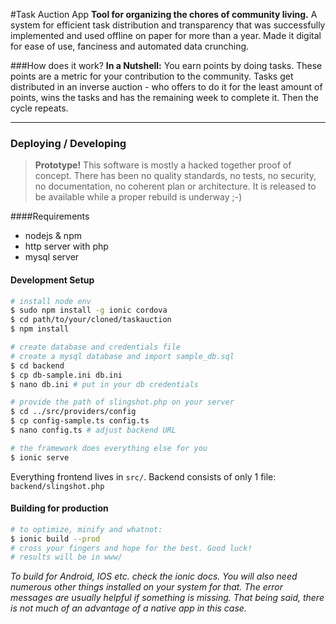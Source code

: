 #Task Auction App
**Tool for organizing the chores of community living.**
A system for efficient task distribution and transparency that was successfully implemented and used offline on paper for more than a year. Made it digital for ease of use, fanciness and automated data crunching.




###How does it work? 
**In a Nutshell:** You earn points by doing tasks. These points are a metric for your contribution to the community. Tasks get distributed in an inverse auction - who offers to do it for the least amount of points, wins the tasks and has the remaining week to complete it. Then the cycle repeats.

----------

### Deploying / Developing
> **<i class="icon-bug"></i> Prototype!**
> This software is mostly a hacked together proof of concept. There has been no quality standards, no tests, no security, no documentation, no coherent plan or architecture. It is released to be available while a proper rebuild is underway ;-) 



####Requirements
* nodejs & npm
* http server with php
* mysql server

#### Development Setup

```bash
# install node env
$ sudo npm install -g ionic cordova 
$ cd path/to/your/cloned/taskauction
$ npm install

# create database and credentials file
# create a mysql database and import sample_db.sql
$ cd backend
$ cp db-sample.ini db.ini
$ nano db.ini # put in your db credentials

# provide the path of slingshot.php on your server
$ cd ../src/providers/config
$ cp config-sample.ts config.ts
$ nano config.ts # adjust backend URL

# the framework does everything else for you
$ ionic serve
```
Everything frontend lives in `src/`. Backend consists of only 1 file: `backend/slingshot.php`

#### Building for production
```bash
# to optimize, minify and whatnot:
$ ionic build --prod
# cross your fingers and hope for the best. Good luck!
# results will be in www/
```
*To build for Android, IOS etc. check the ionic docs. You will also need numerous other things installed on your system for that. The error messages are usually helpful if something is missing. That being said, there is not much of an advantage of a native app in this case.*